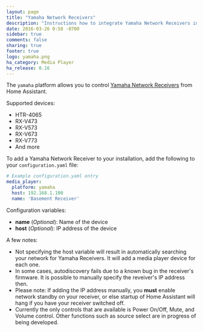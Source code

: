 ```yaml
---
layout: page
title: "Yamaha Network Receivers"
description: "Instructions how to integrate Yamaha Network Receivers into Home Assistant."
date: 2016-03-26 0:58 -0700
sidebar: true
comments: false
sharing: true
footer: true
logo: yamaha.png
ha_category: Media Player
ha_release: 0.16
---
```


The `yamaha` platform allows you to control [Yamaha Network Receivers](http://usa.yamaha.com/products/audio-visual/av-receivers-amps/rx) from Home Assistant.

Supported devices:

- HTR-4065
- RX-V473
- RX-V573
- RX-V673
- RX-V773
- And more

To add a Yamaha Network Receiver to your installation, add the following to your `configuration.yaml` file:

```yaml
# Example configuration.yaml entry
media_player:
  platform: yamaha
  host: 192.168.1.100
  name: 'Basement Receiver'
```
Configuration variables:

- **name** (*Optional*): Name of the device
- **host** (*Optional*): IP address of the device

A few notes:

- Not specifying the host variable will result in automatically searching your network for Yamaha Receivers.  It will add a media player device for each one.
- In some cases, autodiscovery fails due to a known bug in the receiver's firmware. It is possible to manually specify the reveiver's IP address then.
- Please note: If adding the IP address manually, you **must** enable network standby on your receiver, or else startup of Home Assistant will hang if you have your receiver switched off.
- Currently the only controls that are available is Power On/Off, Mute, and Volume control. Other functions such as source select are in progress of being developed.

